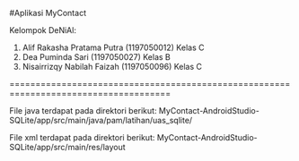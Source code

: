 #Aplikasi MyContact

Kelompok DeNiAl:
1. Alif Rakasha Pratama Putra (1197050012) Kelas C
2. Dea Puminda Sari (1197050027) Kelas B
3. Nisairrizqy Nabilah Faizah (1197050096) Kelas C

=====================================================================================

File java terdapat pada direktori berikut: 
MyContact-AndroidStudio-SQLite/app/src/main/java/pam/latihan/uas_sqlite/

File xml terdapat pada direktori berikut: 
MyContact-AndroidStudio-SQLite/app/src/main/res/layout
